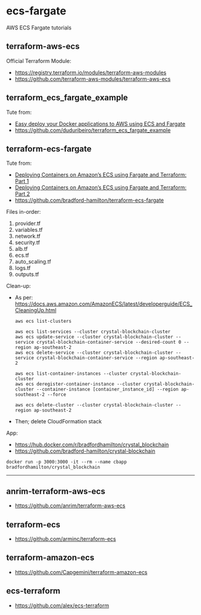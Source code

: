 # ecs-fargate

AWS ECS Fargate tutorials

## terraform-aws-ecs

Official Terraform Module:

- https://registry.terraform.io/modules/terraform-aws-modules
- https://github.com/terraform-aws-modules/terraform-aws-ecs


## terraform_ecs_fargate_example

Tute from:

- [Easy deploy your Docker applications to AWS using ECS and Fargate](https://thecode.pub/easy-deploy-your-docker-applications-to-aws-using-ecs-and-fargate-a988a1cc842f)
- https://github.com/duduribeiro/terraform_ecs_fargate_example


## terraform-ecs-fargate

Tute from:

- [Deploying Containers on Amazon’s ECS using Fargate and Terraform: Part 1](https://medium.com/@bradford_hamilton/deploying-containers-on-amazons-ecs-using-fargate-and-terraform-part-1-a5ab1f79cb21)
- [Deploying Containers on Amazon’s ECS using Fargate and Terraform: Part 2](https://medium.com/@bradford_hamilton/deploying-containers-on-amazons-ecs-using-fargate-and-terraform-part-2-2e6f6a3a957f)
- https://github.com/bradford-hamilton/terraform-ecs-fargate


Files in-order:

1. provider.tf
2. variables.tf
3. network.tf
4. security.tf
5. alb.tf
6. ecs.tf
7. auto_scaling.tf
8. logs.tf
9. outputs.tf


Clean-up:

- As per: https://docs.aws.amazon.com/AmazonECS/latest/developerguide/ECS_CleaningUp.html

    ```
    aws ecs list-clusters
    
    aws ecs list-services --cluster crystal-blockchain-cluster
    aws ecs update-service --cluster crystal-blockchain-cluster --service crystal-blockchain-container-service --desired-count 0 --region ap-southeast-2
    aws ecs delete-service --cluster crystal-blockchain-cluster --service crystal-blockchain-container-service --region ap-southeast-2
    
    aws ecs list-container-instances --cluster crystal-blockchain-cluster
    aws ecs deregister-container-instance --cluster crystal-blockchain-cluster --container-instance [container_instance_id] --region ap-southeast-2 --force
    
    aws ecs delete-cluster --cluster crystal-blockchain-cluster --region ap-southeast-2
    ```

- Then; delete CloudFormation stack

App:

- https://hub.docker.com/r/bradfordhamilton/crystal_blockchain
- https://github.com/bradford-hamilton/crystal-blockchain
```
docker run -p 3000:3000 -it --rm --name cbapp bradfordhamilton/crystal_blockchain
```

---

## anrim-terraform-aws-ecs

- https://github.com/anrim/terraform-aws-ecs


## terraform-ecs

- https://github.com/arminc/terraform-ecs


## terraform-amazon-ecs

- https://github.com/Capgemini/terraform-amazon-ecs


## ecs-terraform

- https://github.com/alex/ecs-terraform


